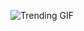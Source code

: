 ![Trending GIF](https://media0.giphy.com/media/v1.Y2lkPThiYjIxNzcyeGFjNGJnY3FqNHV1aXdnMGxyaXRjb3VtOGo4NThlcHltbms0OGp6ayZlcD12MV9naWZzX3NlYXJjaCZjdD1n/NHUONhmbo448/giphy.gif)

